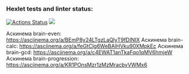 ### Hexlet tests and linter status:
[![Actions Status](https://github.com/shkrobadasha/frontend-project-44/actions/workflows/hexlet-check.yml/badge.svg)](https://github.com/shkrobadasha/frontend-project-44/actions)
<a href="https://codeclimate.com/github/shkrobadasha/frontend-project-44/maintainability"><img src="https://api.codeclimate.com/v1/badges/e4b9f90ada9ebe05ad30/maintainability" /></a>

Аскинема brain-even: https://asciinema.org/a/BEmP8y24LTgzLaQlyT9fDINIX
Аскинема brain-calc: https://asciinema.org/a/feGtClg6WeBAlHVku90XMpkEc
Аскинема brain-gcd: https://asciinema.org/a/c4EWAT1anTkaFqo1qMV6hmjeW
Аскинема brain-progression: https://asciinema.org/a/KR1POnsMzr1zMzMracbvVWMx6

